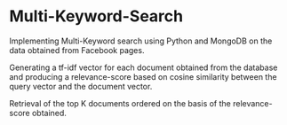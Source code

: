 # Multi-Keyword-Search
Implementing Multi-Keyword search using Python and MongoDB on the data obtained from Facebook pages.

Generating a tf-idf vector for each document obtained from the database and producing a relevance-score based on cosine similarity between the query vector and the document vector.

Retrieval of the top K documents ordered on the basis of the relevance-score obtained.

